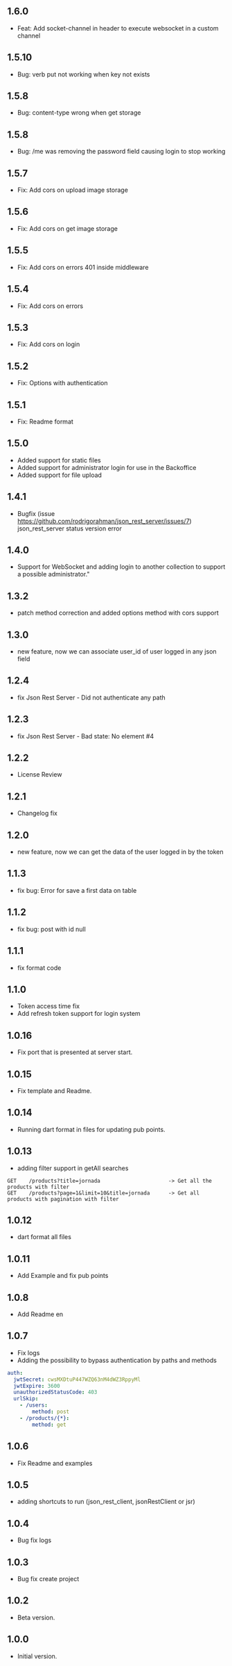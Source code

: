 ## 1.6.0
- Feat: Add socket-channel in header to execute websocket in a custom channel 

## 1.5.10
- Bug: verb put not working when key not exists

## 1.5.8
- Bug: content-type wrong when get storage 

## 1.5.8
- Bug: /me was removing the password field causing login to stop working

## 1.5.7
- Fix: Add cors on upload image storage

## 1.5.6
- Fix: Add cors on get image storage

## 1.5.5
- Fix: Add cors on errors 401 inside middleware

## 1.5.4
- Fix: Add cors on errors

## 1.5.3
- Fix: Add cors on login 


## 1.5.2
- Fix: Options with authentication 

## 1.5.1
- Fix: Readme format 

## 1.5.0
- Added support for static files
- Added support for administrator login for use in the Backoffice
- Added support for file upload


## 1.4.1
- Bugfix (issue https://github.com/rodrigorahman/json_rest_server/issues/7) json_rest_server status version error

## 1.4.0
- Support for WebSocket and adding login to another collection to support a possible administrator."

## 1.3.2
- patch method correction and added options method with cors support

## 1.3.0
- new feature, now we can associate user_id of user logged in any json field

## 1.2.4
- fix Json Rest Server - Did not authenticate any path  

## 1.2.3
- fix Json Rest Server - Bad state: No element #4  

## 1.2.2
- License Review

## 1.2.1
- Changelog fix

## 1.2.0
- new feature, now we can get the data of the user logged in by the token

## 1.1.3
- fix bug: Error for save a first data on table


## 1.1.2
- fix bug: post with id null


## 1.1.1
- fix format code


## 1.1.0

- Token access time fix
- Add refresh token support for login system

## 1.0.16

- Fix port that is presented at server start.

## 1.0.15

- Fix template and Readme.

## 1.0.14

- Running dart format in files for updating pub points.

## 1.0.13

- adding filter support in getAll searches

```
GET    /products?title=jornada                      -> Get all the products with filter
GET    /products?page=1&limit=10&title=jornada      -> Get all products with pagination with filter
```

## 1.0.12

- dart format all files

## 1.0.11

- Add Example and fix pub points 

## 1.0.8

- Add Readme en

## 1.0.7

- Fix logs
- Adding the possibility to bypass authentication by paths and methods
```yaml
auth:
  jwtSecret: cwsMXDtuP447WZQ63nM4dWZ3RppyMl
  jwtExpire: 3600
  unauthorizedStatusCode: 403
  urlSkip:
    - /users:
        method: post
    - /products/{*}:
        method: get
```

## 1.0.6

- Fix Readme and examples

## 1.0.5

- adding shortcuts to run (json_rest_client, jsonRestClient or jsr)

## 1.0.4

- Bug fix logs

## 1.0.3

- Bug fix create project
## 1.0.2

- Beta version.

## 1.0.0

- Initial version.


